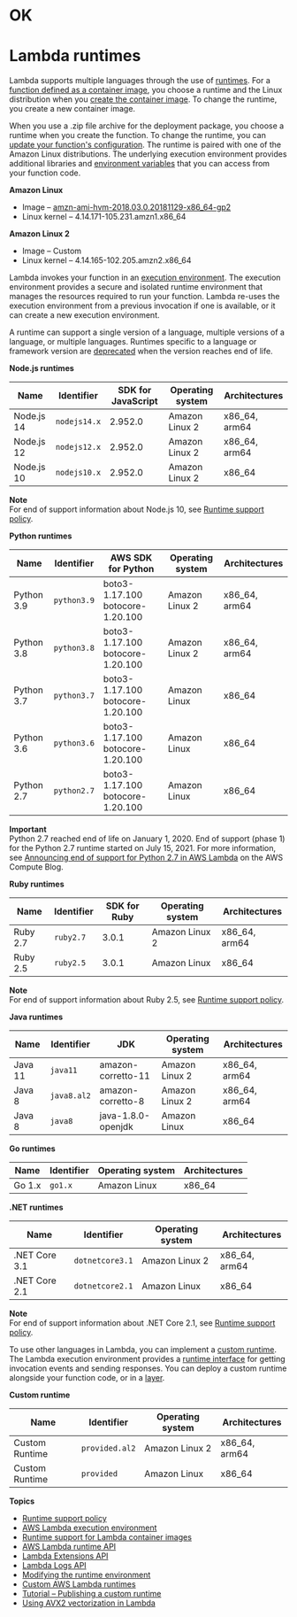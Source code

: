 # OK

# Lambda runtimes<a name="lambda-runtimes"></a>

Lambda supports multiple languages through the use of [runtimes](gettingstarted-concepts.md#gettingstarted-concepts-runtime)\. For a [function defined as a container image](configuration-images.md), you choose a runtime and the Linux distribution when you [create the container image](images-create.md)\. To change the runtime, you create a new container image\.

When you use a \.zip file archive for the deployment package, you choose a runtime when you create the function\. To change the runtime, you can [update your function's configuration](configuration-function-zip.md)\. The runtime is paired with one of the Amazon Linux distributions\. The underlying execution environment provides additional libraries and [environment variables](configuration-envvars.md) that you can access from your function code\.

**Amazon Linux**
+ Image – [amzn\-ami\-hvm\-2018\.03\.0\.20181129\-x86\_64\-gp2](https://console.aws.amazon.com/ec2/v2/home#Images:visibility=public-images;search=amzn-ami-hvm-2018.03.0.20181129-x86_64-gp2)
+ Linux kernel – 4\.14\.171\-105\.231\.amzn1\.x86\_64

**Amazon Linux 2**
+ Image – Custom
+ Linux kernel – 4\.14\.165\-102\.205\.amzn2\.x86\_64

Lambda invokes your function in an [execution environment](runtimes-context.md)\. The execution environment provides a secure and isolated runtime environment that manages the resources required to run your function\. Lambda re\-uses the execution environment from a previous invocation if one is available, or it can create a new execution environment\. 

A runtime can support a single version of a language, multiple versions of a language, or multiple languages\. Runtimes specific to a language or framework version are [deprecated](runtime-support-policy.md) when the version reaches end of life\.


**Node\.js runtimes**  

| Name | Identifier | SDK for JavaScript | Operating system | Architectures | 
| --- | --- | --- | --- | --- | 
|  Node\.js 14  |  `nodejs14.x`  |  2\.952\.0  |  Amazon Linux 2  |  x86\_64, arm64  | 
|  Node\.js 12  |  `nodejs12.x`  |  2\.952\.0  |  Amazon Linux 2  |  x86\_64, arm64  | 
|  Node\.js 10  |  `nodejs10.x`  |  2\.952\.0  |  Amazon Linux 2  |  x86\_64  | 

**Note**  
For end of support information about Node\.js 10, see [Runtime support policy](runtime-support-policy.md)\.


**Python runtimes**  

| Name | Identifier | AWS SDK for Python | Operating system | Architectures | 
| --- | --- | --- | --- | --- | 
|  Python 3\.9  |  `python3.9`  |  boto3\-1\.17\.100 botocore\-1\.20\.100  |  Amazon Linux 2  |  x86\_64, arm64  | 
|  Python 3\.8  |  `python3.8`  |  boto3\-1\.17\.100 botocore\-1\.20\.100  |  Amazon Linux 2  |  x86\_64, arm64  | 
|  Python 3\.7  |  `python3.7`  |  boto3\-1\.17\.100 botocore\-1\.20\.100  |  Amazon Linux  |  x86\_64  | 
|  Python 3\.6  |  `python3.6`  |  boto3\-1\.17\.100 botocore\-1\.20\.100  |  Amazon Linux  |  x86\_64  | 
|  Python 2\.7  |  `python2.7`  |  boto3\-1\.17\.100 botocore\-1\.20\.100  |  Amazon Linux  |  x86\_64  | 

**Important**  
Python 2\.7 reached end of life on January 1, 2020\. End of support \(phase 1\) for the Python 2\.7 runtime started on July 15, 2021\. For more information, see [Announcing end of support for Python 2\.7 in AWS Lambda](http://aws.amazon.com/blogs/compute/announcing-end-of-support-for-python-2-7-in-aws-lambda/) on the AWS Compute Blog\.


**Ruby runtimes**  

| Name | Identifier | SDK for Ruby | Operating system | Architectures | 
| --- | --- | --- | --- | --- | 
|  Ruby 2\.7  |  `ruby2.7`  |  3\.0\.1  |  Amazon Linux 2  |  x86\_64, arm64  | 
|  Ruby 2\.5  |  `ruby2.5`  |  3\.0\.1  |  Amazon Linux  |  x86\_64  | 

**Note**  
For end of support information about Ruby 2\.5, see [Runtime support policy](runtime-support-policy.md)\.


**Java runtimes**  

| Name | Identifier | JDK | Operating system | Architectures | 
| --- | --- | --- | --- | --- | 
|  Java 11  |  `java11`  |  amazon\-corretto\-11  |  Amazon Linux 2  |  x86\_64, arm64  | 
|  Java 8  |  `java8.al2`  |  amazon\-corretto\-8  |  Amazon Linux 2  |  x86\_64, arm64  | 
|  Java 8  |  `java8`  |  java\-1\.8\.0\-openjdk  |  Amazon Linux  |  x86\_64  | 


**Go runtimes**  

| Name | Identifier | Operating system | Architectures | 
| --- | --- | --- | --- | 
|  Go 1\.x  |  `go1.x`  |  Amazon Linux  |  x86\_64  | 


**\.NET runtimes**  

| Name | Identifier | Operating system | Architectures | 
| --- | --- | --- | --- | 
|  \.NET Core 3\.1  |  `dotnetcore3.1`  |  Amazon Linux 2  |  x86\_64, arm64  | 
|  \.NET Core 2\.1  |  `dotnetcore2.1`  |  Amazon Linux  |  x86\_64  | 

**Note**  
For end of support information about \.NET Core 2\.1, see [Runtime support policy](runtime-support-policy.md)\.

To use other languages in Lambda, you can implement a [custom runtime](runtimes-custom.md)\. The Lambda execution environment provides a [runtime interface](runtimes-api.md) for getting invocation events and sending responses\. You can deploy a custom runtime alongside your function code, or in a [layer](configuration-layers.md)\.


**Custom runtime**  

| Name | Identifier | Operating system | Architectures | 
| --- | --- | --- | --- | 
|  Custom Runtime  |  `provided.al2`  |  Amazon Linux 2  |  x86\_64, arm64  | 
|  Custom Runtime  |  `provided`  |  Amazon Linux  |  x86\_64  | 

**Topics**
+ [Runtime support policy](runtime-support-policy.md)
+ [AWS Lambda execution environment](runtimes-context.md)
+ [Runtime support for Lambda container images](runtimes-images.md)
+ [AWS Lambda runtime API](runtimes-api.md)
+ [Lambda Extensions API](runtimes-extensions-api.md)
+ [Lambda Logs API](runtimes-logs-api.md)
+ [Modifying the runtime environment](runtimes-modify.md)
+ [Custom AWS Lambda runtimes](runtimes-custom.md)
+ [Tutorial – Publishing a custom runtime](runtimes-walkthrough.md)
+ [Using AVX2 vectorization in Lambda](runtimes-avx2.md)
